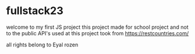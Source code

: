 # fullstack23
welcome to my first JS project
this project made for school project and not to the public 
API's used at this project took from https://restcountries.com/

all rights belong to Eyal rozen
